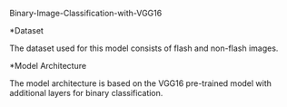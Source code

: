 Binary-Image-Classification-with-VGG16

*Dataset

<p>The dataset used for this model consists of flash and non-flash images.</p>

*Model Architecture

<p>The model architecture is based on the VGG16 pre-trained model with additional layers for binary classification.</p>
